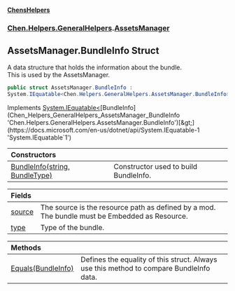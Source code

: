 #### [ChensHelpers](index 'index')
### [Chen.Helpers.GeneralHelpers](Chen_Helpers_GeneralHelpers 'Chen.Helpers.GeneralHelpers').[AssetsManager](Chen_Helpers_GeneralHelpers_AssetsManager 'Chen.Helpers.GeneralHelpers.AssetsManager')
## AssetsManager.BundleInfo Struct
A data structure that holds the information about the bundle.  
This is used by the AssetsManager.  
```csharp
public struct AssetsManager.BundleInfo :
System.IEquatable<Chen.Helpers.GeneralHelpers.AssetsManager.BundleInfo>
```

Implements [System.IEquatable&lt;](https://docs.microsoft.com/en-us/dotnet/api/System.IEquatable-1 'System.IEquatable`1')[BundleInfo](Chen_Helpers_GeneralHelpers_AssetsManager_BundleInfo 'Chen.Helpers.GeneralHelpers.AssetsManager.BundleInfo')[&gt;](https://docs.microsoft.com/en-us/dotnet/api/System.IEquatable-1 'System.IEquatable`1')  

| Constructors | |
| :--- | :--- |
| [BundleInfo(string, BundleType)](Chen_Helpers_GeneralHelpers_AssetsManager_BundleInfo_BundleInfo(string_Chen_Helpers_GeneralHelpers_AssetsManager_BundleType) 'Chen.Helpers.GeneralHelpers.AssetsManager.BundleInfo.BundleInfo(string, Chen.Helpers.GeneralHelpers.AssetsManager.BundleType)') | Constructor used to build BundleInfo.<br/> |

| Fields | |
| :--- | :--- |
| [source](Chen_Helpers_GeneralHelpers_AssetsManager_BundleInfo_source 'Chen.Helpers.GeneralHelpers.AssetsManager.BundleInfo.source') | The source is the resource path as defined by a mod. The bundle must be Embedded as Resource.<br/> |
| [type](Chen_Helpers_GeneralHelpers_AssetsManager_BundleInfo_type 'Chen.Helpers.GeneralHelpers.AssetsManager.BundleInfo.type') | Type of the bundle.<br/> |

| Methods | |
| :--- | :--- |
| [Equals(BundleInfo)](Chen_Helpers_GeneralHelpers_AssetsManager_BundleInfo_Equals(Chen_Helpers_GeneralHelpers_AssetsManager_BundleInfo) 'Chen.Helpers.GeneralHelpers.AssetsManager.BundleInfo.Equals(Chen.Helpers.GeneralHelpers.AssetsManager.BundleInfo)') | Defines the equality of this struct. Always use this method to compare BundleInfo data.<br/> |

